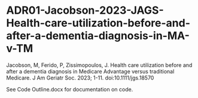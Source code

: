 # ADR01-Jacobson-2023-JAGS-Health-care-utilization-before-and-after-a-dementia-diagnosis-in-MA-v-TM

Jacobson, M, Ferido, P, Zissimopoulos, J. Health care utilization before and after a dementia diagnosis in Medicare Advantage versus traditional Medicare. J Am Geriatr Soc. 2023; 1-11. doi:10.1111/jgs.18570

See Code Outline.docx for documentation on code.
